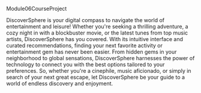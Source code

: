  Module06CourseProject

DiscoverSphere is your digital compass to navigate the world of entertainment and leisure! Whether you're seeking a thrilling adventure, a cozy night in with a blockbuster movie, or the latest tunes from top music artists, DiscoverSphere has you covered. With its intuitive interface and curated recommendations, finding your next favorite activity or entertainment gem has never been easier. From hidden gems in your neighborhood to global sensations, DiscoverSphere harnesses the power of technology to connect you with the best options tailored to your preferences. So, whether you're a cinephile, music aficionado, or simply in search of your next great escape, let DiscoverSphere be your guide to a world of endless discovery and enjoyment.

